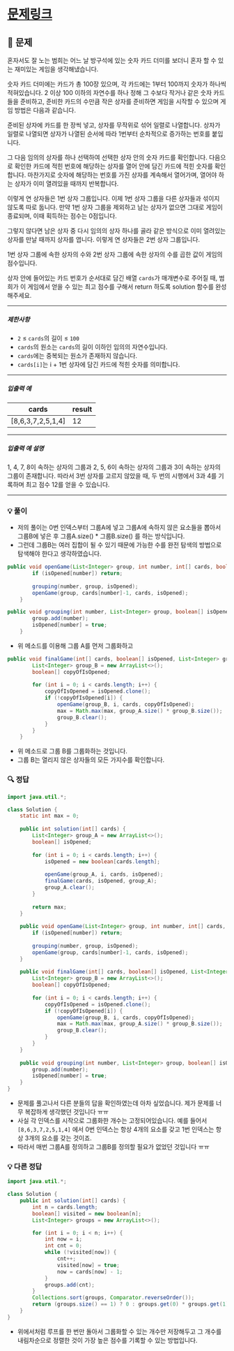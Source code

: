 # [문제링크](https://school.programmers.co.kr/learn/courses/30/lessons/131130)

## 📝 문제

혼자서도 잘 노는 범희는 어느 날 방구석에 있는 숫자 카드 더미를 보더니 혼자 할 수 있는 재미있는 게임을 생각해냈습니다.

숫자 카드 더미에는 카드가 총 100장 있으며, 각 카드에는 1부터 100까지 숫자가 하나씩 적혀있습니다. 2 이상 100 이하의 자연수를 하나 정해 그 수보다 작거나 같은 숫자 카드들을 준비하고, 준비한 카드의 수만큼 작은 상자를 준비하면 게임을 시작할 수 있으며 게임 방법은 다음과 같습니다.

준비된 상자에 카드를 한 장씩 넣고, 상자를 무작위로 섞어 일렬로 나열합니다. 상자가 일렬로 나열되면 상자가 나열된 순서에 따라 1번부터 순차적으로 증가하는 번호를 붙입니다.

그 다음 임의의 상자를 하나 선택하여 선택한 상자 안의 숫자 카드를 확인합니다. 다음으로 확인한 카드에 적힌 번호에 해당하는 상자를 열어 안에 담긴 카드에 적힌 숫자를 확인합니다. 마찬가지로 숫자에 해당하는 번호를 가진 상자를 계속해서 열어가며, 열어야 하는 상자가 이미 열려있을 때까지 반복합니다.

이렇게 연 상자들은 1번 상자 그룹입니다. 이제 1번 상자 그룹을 다른 상자들과 섞이지 않도록 따로 둡니다. 만약 1번 상자 그룹을 제외하고 남는 상자가 없으면 그대로 게임이 종료되며, 이때 획득하는 점수는 0점입니다.

그렇지 않다면 남은 상자 중 다시 임의의 상자 하나를 골라 같은 방식으로 이미 열려있는 상자를 만날 때까지 상자를 엽니다. 이렇게 연 상자들은 2번 상자 그룹입니다.

1번 상자 그룹에 속한 상자의 수와 2번 상자 그룹에 속한 상자의 수를 곱한 값이 게임의 점수입니다.

상자 안에 들어있는 카드 번호가 순서대로 담긴 배열 `cards`가 매개변수로 주어질 때, 범희가 이 게임에서 얻을 수 있는 최고 점수를 구해서 return 하도록 solution 함수를 완성해주세요.

---

##### 제한사항

- `2` ≤ `cards`의 길이 ≤ `100`
- `cards`의 원소는 `cards`의 길이 이하인 임의의 자연수입니다.
- `cards`에는 중복되는 원소가 존재하지 않습니다.
- `cards[i]`는 i + 1번 상자에 담긴 카드에 적힌 숫자를 의미합니다.

---

##### 입출력 예

|cards|result|
|---|---|
|[8,6,3,7,2,5,1,4]|12|

---

##### 입출력 예 설명

1, 4, 7, 8이 속하는 상자의 그룹과 2, 5, 6이 속하는 상자의 그룹과 3이 속하는 상자의 그룹이 존재합니다. 따라서 3번 상자를 고르지 않았을 때, 두 번의 시행에서 3과 4를 기록하며 최고 점수 12를 얻을 수 있습니다.

---

### 💡 풀이

- 저의 풀이는 0번 인덱스부터 그룹A에 넣고 그룹A에 속하지 않은 요소들을 뽑아서 그룹B에 넣은 후 그룹A.size() * 그룹B.size() 를 하는 방식입니다.
- 그런데 그룹B는 여러 집합이 될 수 있기 때문에 가능한 수를 완전 탐색의 방법으로 탐색해야 한다고 생각하였습니다.

```java
public void openGame(List<Integer> group, int number, int[] cards, boolean[] isOpened) {
        if (isOpened[number]) return;
        
        grouping(number, group, isOpened);
        openGame(group, cards[number]-1, cards, isOpened);
    }

public void grouping(int number, List<Integer> group, boolean[] isOpened) {
        group.add(number);
        isOpened[number] = true;
    }
```

- 위 메소드를 이용해 그룹 A를 먼저 그룹화하고

```java
public void finalGame(int[] cards, boolean[] isOpened, List<Integer> group_A) {
        List<Integer> group_B = new ArrayList<>();
        boolean[] copyOfIsOpened;
        
        for (int i = 0; i < cards.length; i++) {
            copyOfIsOpened = isOpened.clone();
            if (!copyOfIsOpened[i]) {
                openGame(group_B, i, cards, copyOfIsOpened);
                max = Math.max(max, group_A.size() * group_B.size());
                group_B.clear();
            }
        }
    }
```

- 위 메소드로 그룹 B를 그룹화하는 것입니다.
- 그룹 B는 열리지 않은 상자들의 모든 가지수를 확인합니다.

### 🔍 정답

```java
import java.util.*;

class Solution {
    static int max = 0;
    
    public int solution(int[] cards) {
        List<Integer> group_A = new ArrayList<>();
        boolean[] isOpened;
        
        for (int i = 0; i < cards.length; i++) {
            isOpened = new boolean[cards.length];
            
            openGame(group_A, i, cards, isOpened);        
            finalGame(cards, isOpened, group_A);
            group_A.clear();
        }
        
        return max;
    }
    
    public void openGame(List<Integer> group, int number, int[] cards, boolean[] isOpened) {
        if (isOpened[number]) return;
        
        grouping(number, group, isOpened);
        openGame(group, cards[number]-1, cards, isOpened);
    }
    
    public void finalGame(int[] cards, boolean[] isOpened, List<Integer> group_A) {
        List<Integer> group_B = new ArrayList<>();
        boolean[] copyOfIsOpened;
        
        for (int i = 0; i < cards.length; i++) {
            copyOfIsOpened = isOpened.clone();
            if (!copyOfIsOpened[i]) {
                openGame(group_B, i, cards, copyOfIsOpened);
                max = Math.max(max, group_A.size() * group_B.size());
                group_B.clear();
            }
        }
    }
    
    public void grouping(int number, List<Integer> group, boolean[] isOpened) {
        group.add(number);
        isOpened[number] = true;
    }
}
```

- 문제를 풀고나서 다른 분들의 답을 확인하였는데 아차 싶었습니다. 제가 문제를 너무 복잡하게 생각했던 것입니다 ㅠㅠ
- 사실 각 인덱스를 시작으로 그룹화한 개수는 고정되어있습니다. 예를 들어서 `[8,6,3,7,2,5,1,4]` 에서 0번 인덱스는 항상 4개의 요소를 갖고 1번 인덱스는 항상 3개의 요소를 갖는 것이죠.
- 따라서 매번 그룹A를 정의하고 그룹B를 정의할 필요가 없었던 것입니다 ㅠㅠ

### 💡 다른 정답

```java
import java.util.*;

class Solution {
    public int solution(int[] cards) {
        int n = cards.length;
        boolean[] visited = new boolean[n];
        List<Integer> groups = new ArrayList<>();

        for (int i = 0; i < n; i++) {
            int now = i;
            int cnt = 0;
            while (!visited[now]) {
                cnt++;
                visited[now] = true;
                now = cards[now] - 1;
            }
            groups.add(cnt);
        }
        Collections.sort(groups, Comparator.reverseOrder());
        return (groups.size() == 1) ? 0 : groups.get(0) * groups.get(1);
    }
}
```

- 위에서처럼 루프를 한 번만 돌아서 그룹화할 수 있는 개수만 저장해두고 그 개수를 내림차순으로 정렬한 것이 가장 높은 점수를 기록할 수 있는 방법입니다.